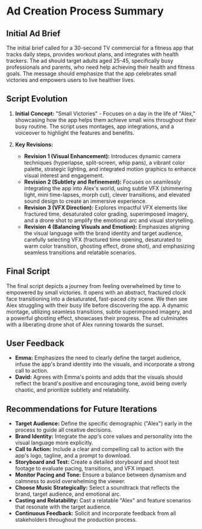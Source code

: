 # Ad Creation Process Summary

## Initial Ad Brief
The initial brief called for a 30-second TV commercial for a fitness app that tracks daily steps, provides workout plans, and integrates with health trackers. The ad should target adults aged 25-45, specifically busy professionals and parents, who need help achieving their health and fitness goals. The message should emphasize that the app celebrates small victories and empowers users to live healthier lives.

## Script Evolution
1. **Initial Concept:**  "Small Victories" - Focuses on a day in the life of "Alex," showcasing how the app helps them achieve small wins throughout their busy routine. The script uses montages, app integrations, and a voiceover to highlight the features and benefits.

2. **Key Revisions:**
    - **Revision 1 (Visual Enhancement):** Introduces dynamic camera techniques (hyperlapse, split-screen, whip pans), a vibrant color palette, strategic lighting, and integrated motion graphics to enhance visual interest and engagement.
    - **Revision 2 (Subtlety and Refinement):** Focuses on seamlessly integrating the app into Alex's world, using subtle VFX (shimmering light, mini time-lapses, morph cut), clever transitions, and elevated sound design to create an immersive experience.
    - **Revision 3 (VFX Direction):** Explores impactful VFX elements like fractured time, desaturated color grading, superimposed imagery, and a drone shot to amplify the emotional arc and visual storytelling.
    - **Revision 4 (Balancing Visuals and Emotion):** Emphasizes aligning the visual language with the brand identity and target audience, carefully selecting VFX (fractured time opening, desaturated to warm color transition, ghosting effect, drone shot), and emphasizing seamless transitions and relatable scenarios.

## Final Script
The final script depicts a journey from feeling overwhelmed by time to empowered by small victories. It opens with an abstract, fractured clock face transitioning into a desaturated, fast-paced city scene.  We then see Alex struggling with their busy life before discovering the app. A dynamic montage, utilizing seamless transitions, subtle superimposed imagery, and a powerful ghosting effect, showcases their progress. The ad culminates with a liberating drone shot of Alex running towards the sunset.

## User Feedback
- **Emma:**  Emphasizes the need to clearly define the target audience, infuse the app's brand identity into the visuals, and incorporate a strong call to action.
- **David:** Agrees with Emma's points and adds that the visuals should reflect the brand's positive and encouraging tone, avoid being overly chaotic, and prioritize subtlety and relatability.

## Recommendations for Future Iterations
* **Target Audience:**  Define the specific demographic ("Alex") early in the process to guide all creative decisions.
* **Brand Identity:**  Integrate the app's core values and personality into the visual language more explicitly.
* **Call to Action:**  Include a clear and compelling call to action with the app's logo, tagline, and a prompt to download.
* **Storyboard and Test:**  Create a detailed storyboard and shoot test footage to evaluate pacing, transitions, and VFX impact.
* **Monitor Pacing and Tone:**  Ensure a balance between dynamism and calmness to avoid overwhelming the viewer.
* **Choose Music Strategically:**  Select a soundtrack that reflects the brand, target audience, and emotional arc.
* **Casting and Relatability:** Cast a relatable "Alex" and feature scenarios that resonate with the target audience.
* **Continuous Feedback:**  Solicit and incorporate feedback from all stakeholders throughout the production process.
